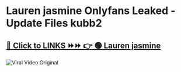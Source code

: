 
 # Lauren jasmine Onlyfans Leaked - Update Files kubb2

## <h2><a href="https://clipsfans.com/Lauren_jasmine&ref=git">🔗 Click to LINKS ⏩⏩ 👉 🟢 Lauren jasmine </a></h2>

<a href="https://clipsfans.com/Lauren_jasmine&ref=git" rel="nofollow" data-target="animated-image.originalLink"><img src="https://i.ibb.co.com/xMMVF88/686577567.gif" alt="Viral Video Original" style="max-width: 100%; display: inline-block;" data-target="animated-image.originalImage"></a>

